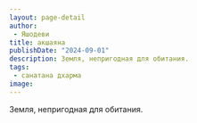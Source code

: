 ```yaml
---
layout: page-detail
author:
 - Яшодеви
title: акшаяна
publishDate: "2024-09-01"
description: Земля, непригодная для обитания.
tags:
 - санатана дхарма
image: 
---
```


Земля, непригодная для обитания.

